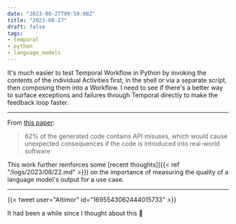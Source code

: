 ```yaml
---
date: "2023-08-27T09:58:08Z"
title: "2023-08-27"
draft: false
tags:
- temporal
- python
- language_models
---
```


It's much easier to test Temporal Workflow in Python by invoking the contents of the individual Activities first, in the shell or via a separate script, then composing them into a Workflow.
I need to see if there's a better way to surface exceptions and failures through Temporal directly to make the feedback loop faster.

---

From [this paper](https://arxiv.org/abs/2308.10335):

> 62% of the generated code contains API misuses, which would cause unexpected consequences if the code is introduced into real-world software

This work further reinforces some [recent thoughts]({{< ref "/logs/2023/08/22.md" >}}) on the importance of measuring the quality of a language model's output for a use case.

---

{{< tweet user="Altimor" id="1695543062444015733" >}}

It had been a while since I thought about this 😬
